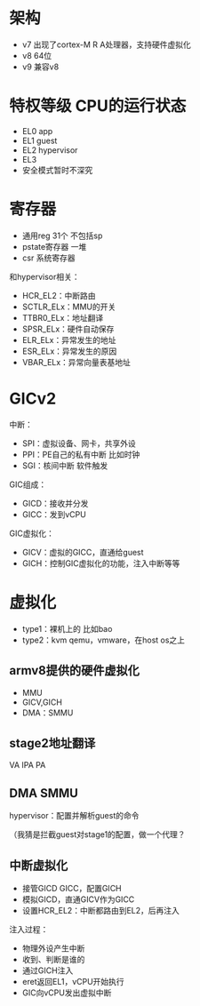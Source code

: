 # 架构

- v7 出现了cortex-M R A处理器，支持硬件虚拟化
- v8 64位
- v9 兼容v8

# 特权等级 CPU的运行状态

- EL0 app
- EL1 guest
- EL2 hypervisor
- EL3
- 安全模式暂时不深究

# 寄存器

- 通用reg 31个 不包括sp
- pstate寄存器 一堆
- csr 系统寄存器

和hypervisor相关：

- HCR_EL2：中断路由
- SCTLR_ELx：MMU的开关
- TTBR0_ELx：地址翻译
- SPSR_ELx：硬件自动保存
- ELR_ELx：异常发生的地址
- ESR_ELx：异常发生的原因
- VBAR_ELx：异常向量表基地址

# GICv2

中断：

- SPI：虚拟设备、网卡，共享外设
- PPI：PE自己的私有中断 比如时钟
- SGI：核间中断 软件触发

GIC组成：

- GICD：接收并分发
- GICC：发到vCPU

GIC虚拟化：

- GICV：虚拟的GICC，直通给guest
- GICH：控制GIC虚拟化的功能，注入中断等等

# 虚拟化

- type1：裸机上的 比如bao
- type2：kvm qemu，vmware，在host os之上

## armv8提供的硬件虚拟化

- MMU
- GICV,GICH
- DMA：SMMU

## stage2地址翻译

VA IPA PA

## DMA SMMU

hypervisor：配置并解析guest的命令

（我猜是拦截guest对stage1的配置，做一个代理？

## 中断虚拟化

- 接管GICD GICC，配置GICH
- 模拟GICD，直通GICV作为GICC
- 设置HCR_EL2：中断都路由到EL2，后再注入

注入过程：

- 物理外设产生中断
- 收到、判断是谁的
- 通过GICH注入
- eret返回EL1，vCPU开始执行
- GIC向vCPU发出虚拟中断

